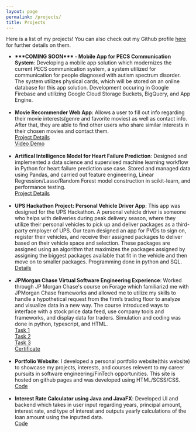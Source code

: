 ```yaml
---
layout: page
permalink: /projects/
title: Projects
---
```


Here is a list of my projects! You can also check out my Github profile <a href="https://github.com/RithvinK">here</a> for further details on them.

<ul>
	<li>
		<b>***COMING SOON*** - Mobile App for PECS Communication System</b>: Developing a mobile app solution which modernizes the current PECS communication system, a system utilized for communication for people diagnosed with autism spectrum disorder. The system utilizes physical cards, which will be stored on an online database for this app solution. Development occuring in Google Firebase and utilizing Google Cloud Storage Buckets, BigQuery, and App Engine. <br>
	</li><br>
	<li>
		<b>Movie Recommender Web App</b>: Allows a user to fill out info regarding their movie interests(genre and favorite movies) as well as contact info. After that, they are able to find other users who share similar interests in their chosen movies and contact them. <br>
		<a href="https://github.com/RithvinK/Movie_Recommender"><div class="color-button">Project Details</div></a>
		<a href="https://www.youtube.com/watch?v=QUT7arhdlzo"><div class="color-button">Video Demo</div></a>
	</li><br>
	<li>
		<b>Artifical Intelligence Model for Heart Failure Prediction</b>: Designed and implemented a data science and supervised machine learning workflow in Python for heart failure prediction use case. Stored and managed data using Pandas, and carried out feature engineering, Linear Regression/Lasso/Random Forest model construction in scikit-learn, and performance testing. <br>
		<a href="https://github.com/RithvinK/Heart-Failure-Prediction-Project"><div class="color-button">Project Details</div></a>
	</li><br>
	<li>
		<b>UPS Hackathon Project: Personal Vehicle Driver App</b>: This app was designed for the UPS Hackathon. A personal vehicle driver is someone who helps with deliveries during peak delivery season, where they utilize their personal vehicles to pick up and deliver packages as a third-party employer of UPS. Our team designed an app for PVDs to sign on, register their vehicles, and receive their assigned packages to deliver based on their vehicle space and selection. These packages are assigned using an algorithm that maximizes the packages assigned by assigning the biggest packages available that fit in the vehicle and then move on to smaller packages. Programming done in python and SQL. <br>
		<a href="/PVD_App_Pres.pdf"><div class="color-button">Details</div></a>
	</li><br>
	<li>
		<b>JPMorgan Chase Virtual Software Engineering Experience</b>: Worked through JP Morgan Chase's course on Forage which familiarizd me with JPMorgan Chase frameworks and allowed me to utilize my skills to handle a hypothetical request from the firm’s trading floor to analyze and visualize data in a new way. The course introduced ways to interface with a stock price data feed, use company tools and frameworks, and display data for traders. Simulation and coding was done in python, typescript, and HTML.<br>
		<a href="https://github.com/RithvinK/forage-jpmc-swe-task-1"><div class="color-button">Task 1</div><a>
		<a href="https://github.com/RithvinK/forage-jpmc-swe-task-2"><div class="color-button">Task 2</div><a>
		<a href="https://github.com/RithvinK/forage-jpmc-swe-task-3"><div class="color-button">Task 3</div><a>
		<a href="/images/jpmcCert.pdf"><div class="color-button">Certificate</div></a>
<br>
	<li>
		<b>Portfolio Website</b>: I developed a personal portfolio website(this website) to showcase my projects, interests, and courses relevent to my career pursuits in software engineering/FinTech opportunities. This site is hosted on github pages and was developed using HTML/SCSS/CSS.<br>
		<a href="https://github.com/RithvinK/RithvinK.github.io"><div class="color-button">Code</div></a>
	</li><br>
	<li>
		<b>Interest Rate Calculator using Java and JavaFX</b>: Developed UI and backend which takes in user input regarding years, principal amount, interest rate, and type of interest and outputs yearly calculations of the loan amount using the inputted data. <br>
		<a href="https://github.com/RithvinK/Interest-Table"><div class="color-button">Code</div></a>

